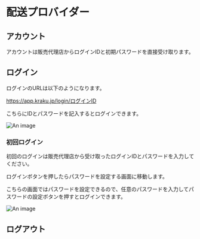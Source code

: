# 配送プロバイダー

## アカウント

アカウントは販売代理店からログインIDと初期パスワードを直接受け取ります。

## ログイン

ログインのURLは以下のようになります。

https://app.kraku.jp/login/ログインID

こちらにIDとパスワードを記入するとログインできます。

![An image](/service_provider/login.png)

### 初回ログイン

初回のログインは販売代理店から受け取ったログインIDとパスワードを入力してください。

ログインボタンを押したらパスワードを設定する画面に移動します。

こちらの画面ではパスワードを設定できるので、任意のパスワードを入力してパスワードの設定ボタンを押すとログインできます。

![An image](/service_provider/first_login.png)

## ログアウト
